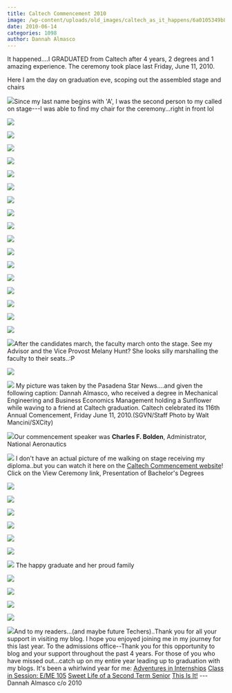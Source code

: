 ```yaml
---
title: Caltech Commencement 2010
image: /wp-content/uploads/old_images/caltech_as_it_happens/6a0105349b8251970b0133f0e2da5e970b.jpg
date: 2010-06-14
categories: 1098
author: Dannah Almasco
---
```


It happened....I GRADUATED from Caltech after 4 years, 2 degrees and 1 amazing experience. The ceremony took place last Friday, June 11, 2010.

Here I am the day on graduation eve, scoping out the assembled stage and chairs


![](/old_images/caltech_as_it_happens/6a0105349b8251970b0133f0e2dab0970b.jpg)Since my last name begins with 'A', I was the second person to my called on stage---I was able to find my chair for the ceremony...right in front lol


![](/old_images/caltech_as_it_happens/6a0105349b8251970b0133f0edbdce970b.jpg)

![](/old_images/caltech_as_it_happens/6a0105349b8251970b013484180111970c.jpg)

![](/old_images/caltech_as_it_happens/6a0105349b8251970b0134840d5ba7970c.jpg)


![](/old_images/caltech_as_it_happens/6a0105349b8251970b0133f0e2dba7970b.jpg)

![](/old_images/caltech_as_it_happens/6a0105349b8251970b0133f0e2dba7970b.jpg)

![](/old_images/caltech_as_it_happens/6a0105349b8251970b0134840d5c82970c.jpg)

![](/old_images/caltech_as_it_happens/6a0105349b8251970b0134840d5ce4970c.jpg)

![](/old_images/caltech_as_it_happens/6a0105349b8251970b0134840d5d3c970c.jpg)

![](/old_images/caltech_as_it_happens/6a0105349b8251970b0133f0e2dcd7970b.jpg)

![](/old_images/caltech_as_it_happens/6a0105349b8251970b0134840d5dbf970c.jpg)

![](/old_images/caltech_as_it_happens/6a0105349b8251970b0134840d5e1b970c.jpg)

![](/old_images/caltech_as_it_happens/6a0105349b8251970b0133f0e2ddc2970b.jpg)

![](/old_images/caltech_as_it_happens/6a0105349b8251970b0133f0e2de3a970b.jpg)

![](/old_images/caltech_as_it_happens/6a0105349b8251970b0134840d5f38970c.jpg)

![](/old_images/caltech_as_it_happens/6a0105349b8251970b0134840d5f72970c.jpg)

![](/old_images/caltech_as_it_happens/6a0105349b8251970b0134840d5fcf970c.jpg)

![](/old_images/caltech_as_it_happens/6a0105349b8251970b0134840d5ffe970c.jpg)

![](/old_images/caltech_as_it_happens/6a0105349b8251970b0133f0e2df7a970b.jpg)After the candidates march, the faculty march onto the stage. See my Advisor and the Vice Provost Melany Hunt? She looks silly marshalling the faculty to their seats..:P

![](/old_images/caltech_as_it_happens/6a0105349b8251970b0133f0e2df7a970b.jpg)

![](/old_images/caltech_as_it_happens/6a0105349b8251970b0133f0e2dfb3970b.jpg)
My picture was taken by the Pasadena Star News....and given the following caption: Dannah Almasco, who received a degree in 
Mechanical Engineering and Business Economics Management holding a 
Sunflower while waving to a friend at Caltech graduation. Caltech 
celebrated its 116th Annual Comencement, Friday June 11, 
2010.(SGVN/Staff Photo by Walt Mancini/SXCity)

![](/old_images/caltech_as_it_happens/6a0105349b8251970b01348418264c970c.jpg)Our commencement speaker was **Charles F. Bolden**, Administrator, National Aeronautics 

![](/old_images/caltech_as_it_happens/6a0105349b8251970b0134840d60d3970c.jpg)
I don't have an actual picture of me walking on stage receiving my diploma..but you can watch it here on the [Caltech Commencement website](https://commencement.caltech.edu/info/past_ceremonies.html)! Click on the View Ceremony link, Presentation of Bachelor's Degrees

![](/old_images/caltech_as_it_happens/6a0105349b8251970b0134840d612a970c.jpg)


![](/old_images/caltech_as_it_happens/6a0105349b8251970b0133f0e2e09a970b.jpg)

![](/old_images/caltech_as_it_happens/6a0105349b8251970b0133f0e2e0e0970b.jpg)


![](/old_images/caltech_as_it_happens/6a0105349b8251970b0133f0e2e25b970b.jpg)

![](/old_images/caltech_as_it_happens/6a0105349b8251970b01348417f41d970c.jpg)

![](/old_images/caltech_as_it_happens/6a0105349b8251970b0133f0edc3bd970b.jpg)

![](/old_images/caltech_as_it_happens/6a0105349b8251970b0133f0e2e25b970b.jpg)
The happy graduate and her proud family

![](/old_images/caltech_as_it_happens/6a0105349b8251970b0133f0e2e25b970b.jpg)

![](/old_images/caltech_as_it_happens/6a0105349b8251970b0133f0edc73b970b.jpg)

![](/old_images/caltech_as_it_happens/6a0105349b8251970b0133f0e2e25b970b.jpg)

![](/old_images/caltech_as_it_happens/6a0105349b8251970b0133f0e2e25b970b.jpg)

![](/old_images/caltech_as_it_happens/6a0105349b8251970b0133f0edc7ed970b.jpg)And to my readers...(and maybe future Techers)..Thank you for all your support in visiting my blog. I hope you enjoyed joining me in my journey for this last year. To the admissions office--Thank you for this opportunity to blog and your support throughout the past 4 years. 
For those of you who have missed out...catch up on my entire year leading up to graduation with my blogs. It's been a whirlwind year for me:
[Adventures in Internships](https://caltech.typepad.com/caltech_as_it_happens/adventures-in-internships/)
[Class in Session: E/ME 105](https://caltech.typepad.com/caltech_as_it_happens/class-in-session-eme-105/)
[Sweet Life of a Second Term Senior](https://caltech.typepad.com/caltech_as_it_happens/sweet-life-of-a-second-term-senior/)
[This Is It!](https://caltech.typepad.com/caltech_as_it_happens/this-is-it/)
[](https://caltech.typepad.com/caltech_as_it_happens/this-is-it/)
---Dannah Almasco c/o 2010
